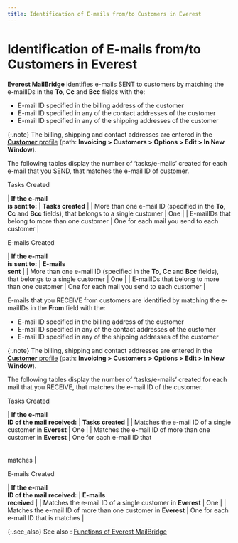 ```yaml
---
title: Identification of E-mails from/to Customers in Everest
---
```


# Identification of E-mails  from/to Customers in Everest


**Everest MailBridge**  identifies e-mails  SENT to customers by matching the e-mailIDs in the  **To**, **Cc**  and **Bcc**  fields with the:

- E-mail  ID specified in the billing address of the customer
- E-mail  ID specified in any of the contact addresses of the customer
- E-mail  ID specified in any of the shipping addresses of the customer



{:.note}
The billing, shipping and contact addresses are entered  in the [**Customer** profile]({{site.mc_chm}}/creating-a-customer/the_customer_profile_steps.html) (path: **Invoicing 
 &gt; Customers &gt; Options &gt; Edit &gt; In New Window**).


The following tables display the number of ‘tasks/e-mails’  created for each e-mail  that you SEND, that matches the e-mail  ID of customer.


Tasks Created


| **If the e-mail <br/> is sent to:** | **Tasks created** |
| More than one e-mail  ID (specified in the **To**, **Cc** and **Bcc**  fields), that belongs to a single customer | One |
| E-mailIDs that belong  to more than one customer | One for each mail you send to each customer |



E-mails  Created


| **If the e-mail <br/> is sent to:** | **E-mails <br/> sent** |
| More than one e-mail  ID (specified in the **To**, **Cc** and **Bcc**  fields), that belongs to a single customer | One |
| E-mailIDs that belong  to more than one customer | One for each mail you send to each customer |



E-mails that  you RECEIVE from customers are identified by matching the e-mailIDs in the  **From** field with the:

- E-mail  ID specified in the billing address of the customer
- E-mail  ID specified in any of the contact addresses of the customer
- E-mail  ID specified in any of the shipping addresses of the customer



{:.note}
The billing, shipping and contact addresses are entered  in the [**Customer** profile]({{site.mc_chm}}/creating-a-customer/the_customer_profile_steps.html) (path: **Invoicing 
 &gt; Customers &gt; Options &gt; Edit &gt; In New Window**).


The following tables display the number of ‘tasks/e-mails’  created for each mail that you RECEIVE, that matches the e-mail  ID of the customer.


Tasks Created


| **If the e-mail <br/> ID of the mail received:** | **Tasks created** |
| Matches the e-mail  ID of a single customer in **Everest** | One |
| Matches the e-mail  ID of more than one customer in **Everest** | One for each e-mail  ID that<br/><br/><br/>matches |



E-mails  Created


| **If the e-mail <br/> ID of the mail received:** | **E-mails <br/> received** |
| Matches the e-mail  ID of a single customer in **Everest** | One |
| Matches the e-mail  ID of more than one customer in **Everest** | One for each e-mail  ID that is matches |



{:.see_also}
See also
: [Functions  of Everest MailBridge]({{site.mb_baseurl}}/mailbridge/functions/functions_of_everest_mailbridge.html)
